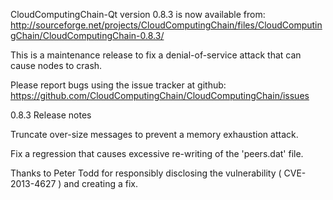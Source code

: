 CloudComputingChain-Qt version 0.8.3 is now available from:
  http://sourceforge.net/projects/CloudComputingChain/files/CloudComputingChain/CloudComputingChain-0.8.3/

This is a maintenance release to fix a denial-of-service attack that
can cause nodes to crash.

Please report bugs using the issue tracker at github:
  https://github.com/CloudComputingChain/CloudComputingChain/issues

0.8.3 Release notes

Truncate over-size messages to prevent a memory exhaustion attack.

Fix a regression that causes excessive re-writing of the 'peers.dat' file.


Thanks to Peter Todd for responsibly disclosing the vulnerability
( CVE-2013-4627 ) and creating a fix.
